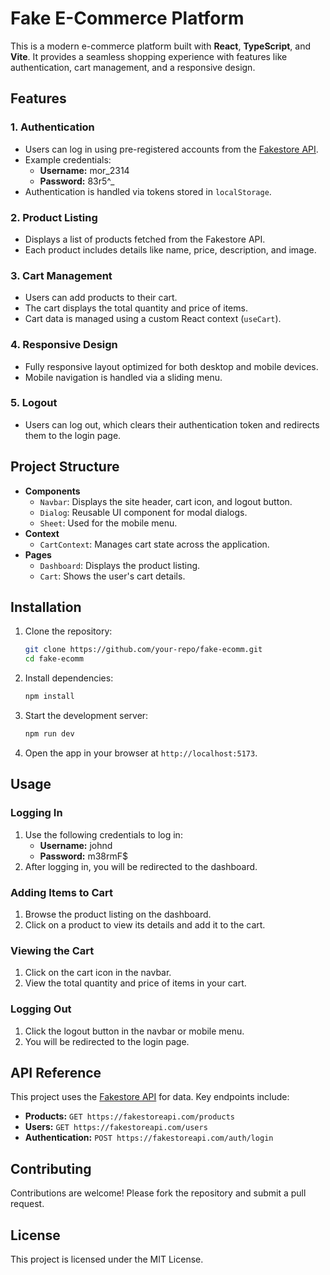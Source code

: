 # Fake E-Commerce Platform

This is a modern e-commerce platform built with **React**, **TypeScript**, and **Vite**. It provides a seamless shopping experience with features like authentication, cart management, and a responsive design.

## Features

### 1. **Authentication**
- Users can log in using pre-registered accounts from the [Fakestore API](https://fakestoreapi.com/).
- Example credentials:
  - **Username:** mor_2314
  - **Password:** 83r5^_
- Authentication is handled via tokens stored in `localStorage`.

### 2. **Product Listing**
- Displays a list of products fetched from the Fakestore API.
- Each product includes details like name, price, description, and image.

### 3. **Cart Management**
- Users can add products to their cart.
- The cart displays the total quantity and price of items.
- Cart data is managed using a custom React context (`useCart`).

### 4. **Responsive Design**
- Fully responsive layout optimized for both desktop and mobile devices.
- Mobile navigation is handled via a sliding menu.

### 5. **Logout**
- Users can log out, which clears their authentication token and redirects them to the login page.

## Project Structure

- **Components**
  - `Navbar`: Displays the site header, cart icon, and logout button.
  - `Dialog`: Reusable UI component for modal dialogs.
  - `Sheet`: Used for the mobile menu.
- **Context**
  - `CartContext`: Manages cart state across the application.
- **Pages**
  - `Dashboard`: Displays the product listing.
  - `Cart`: Shows the user's cart details.

## Installation

1. Clone the repository:
   ```bash
   git clone https://github.com/your-repo/fake-ecomm.git
   cd fake-ecomm
   ```

2. Install dependencies:
   ```bash
   npm install
   ```

3. Start the development server:
   ```bash
   npm run dev
   ```

4. Open the app in your browser at `http://localhost:5173`.

## Usage

### Logging In
1. Use the following credentials to log in:
   - **Username:** johnd
   - **Password:** m38rmF$
2. After logging in, you will be redirected to the dashboard.

### Adding Items to Cart
1. Browse the product listing on the dashboard.
2. Click on a product to view its details and add it to the cart.

### Viewing the Cart
1. Click on the cart icon in the navbar.
2. View the total quantity and price of items in your cart.

### Logging Out
1. Click the logout button in the navbar or mobile menu.
2. You will be redirected to the login page.

## API Reference

This project uses the [Fakestore API](https://fakestoreapi.com/) for data. Key endpoints include:
- **Products:** `GET https://fakestoreapi.com/products`
- **Users:** `GET https://fakestoreapi.com/users`
- **Authentication:** `POST https://fakestoreapi.com/auth/login`

## Contributing

Contributions are welcome! Please fork the repository and submit a pull request.

## License

This project is licensed under the MIT License.
